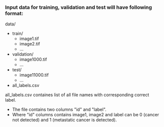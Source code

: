 ### Input data for training, validation and test will have following format:
data/  
* train/
     * image1.tif
     * image2.tif
     * ...
* validation/
     * image1000.tif
     * ...
* test/ 
     * image11000.tif
     * ...
* all_labels.csv


all_labels.csv containes list of all file names with corresponding correct label. 
* The file contains two columns "id" and "label". 
* Where "id" columns contains image1, image2 and label can be 0 (cancer not detected) and 1 (metastatic cancer is detected).
